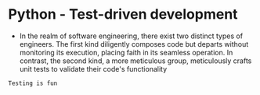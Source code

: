# Python - Test-driven development

* In the realm of software engineering, there exist two distinct types of engineers. The first kind diligently composes code but departs without monitoring its execution, placing faith in its seamless operation. In contrast, the second kind, a more meticulous group, meticulously crafts unit tests to validate their code's functionality

```
Testing is fun
```
